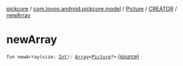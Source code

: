 [pickcore](../../../index.md) / [com.lovoo.android.pickcore.model](../../index.md) / [Picture](../index.md) / [CREATOR](index.md) / [newArray](./new-array.md)

# newArray

`fun newArray(size: `[`Int`](https://kotlinlang.org/api/latest/jvm/stdlib/kotlin/-int/index.html)`): `[`Array`](https://kotlinlang.org/api/latest/jvm/stdlib/kotlin/-array/index.html)`<`[`Picture`](../index.md)`?>` [(source)](https://github.com/lovoo/android-pickpic/blob/master/pickcore/src/main/kotlin/com/lovoo/android/pickcore/model/Picture.kt#L37)